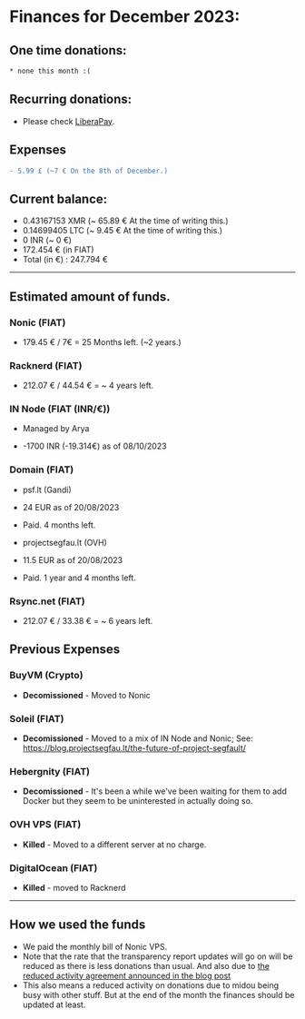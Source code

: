 # Finances for December 2023:

## One time donations:

```diff
* none this month :(
```

## Recurring donations:

- Please check [LiberaPay](https://liberapay.com/ProjectSegfault).

## Expenses

```diff
- 5.99 £ (~7 € On the 8th of December.)
```

## Current balance:

- 0.43167153 XMR (~ 65.89 € At the time of writing this.)
- 0.14699405 LTC (~ 9.45 € At the time of writing this.)
- 0 INR (~ 0 €)
- 172.454 € (in FIAT)
- Total (in €) : 247.794 €

---

## Estimated amount of funds.

### Nonic (FIAT)

- 179.45 € / 7€ = 25 Months left. (~2 years.)

### Racknerd (FIAT)

- 212.07 € / 44.54 € = ~ 4 years left.

### IN Node (FIAT (INR/€))

- Managed by Arya

* -1700 INR (-19.314€) as of 08/10/2023

### Domain (FIAT)

- psf.lt (Gandi)

* 24 EUR as of 20/08/2023

* Paid. 4 months left.

- projectsegfau.lt (OVH)

* 11.5 EUR as of 20/08/2023

* Paid. 1 year and 4 months left.

### Rsync.net (FIAT)

- 212.07 € / 33.38 € = ~ 6 years left.


## Previous Expenses


### BuyVM (Crypto)

- **Decomissioned** - Moved to Nonic


### Soleil (FIAT)

- **Decomissioned** - Moved to a mix of IN Node and Nonic; See: https://blog.projectsegfau.lt/the-future-of-project-segfault/ 

### Hebergnity (FIAT)

- **Decomissioned** - It's been a while we've been waiting for them to add Docker but they seem to be uninterested in actually doing so.

### OVH VPS (FIAT)

- **Killed** - Moved to a different server at no charge.

### DigitalOcean (FIAT)

- **Killed** - moved to Racknerd

---

## How we used the funds

- We paid the monthly bill of Nonic VPS.
- Note that the rate that the transparency report updates will go on will be reduced as there is less donations than usual. And also due to [the reduced activity agreement announced in the blog post](https://blog.projectsegfau.lt/the-future-of-project-segfault)
- This also means a reduced activity on donations due to midou being busy with other stuff. But at the end of the month the finances should be updated at least.
